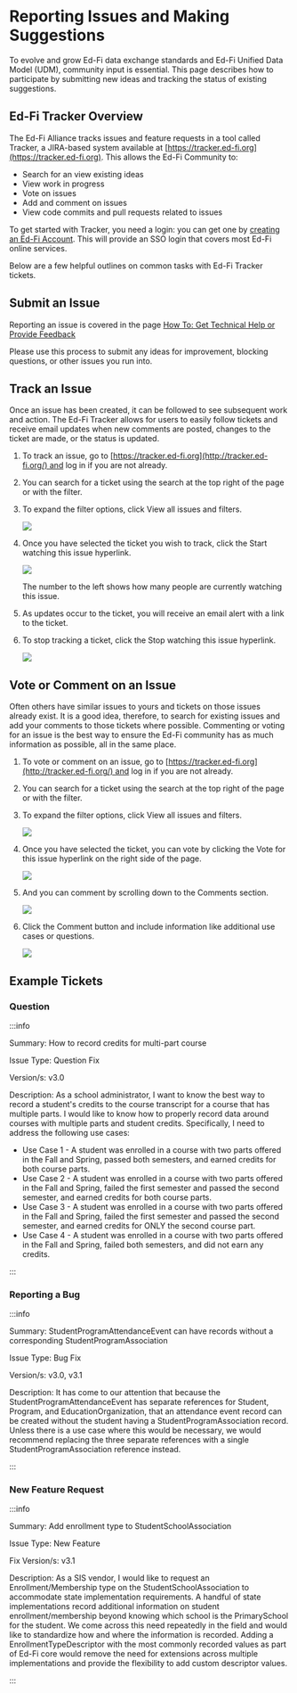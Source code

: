 # Reporting Issues and Making Suggestions

To evolve and grow Ed-Fi data exchange standards and Ed-Fi Unified Data Model
(UDM), community input is essential. This page describes how to participate by
submitting new ideas and tracking the status of existing suggestions.

## Ed-Fi Tracker Overview

The Ed-Fi Alliance tracks issues and feature requests in a tool called Tracker,
a JIRA-based system available at
[https://tracker.ed-fi.org](https://tracker.ed-fi.org). This allows the Ed-Fi
Community to:

* Search for an view existing ideas
* View work in progress
* Vote on issues
* Add and comment on issues
* View code commits and pull requests related to issues

To get started with Tracker, you need a login: you can get one by [creating an
Ed-Fi Account](https://www.ed-fi.org/create-an-account/). This will provide an
SSO login that covers most Ed-Fi online services.

Below are a few helpful outlines on common tasks with Ed-Fi Tracker tickets.

## Submit an Issue

Reporting an issue is covered in the page [How To: Get Technical Help or Provide
Feedback](https://edfi.atlassian.net/wiki/spaces/ETKB/pages/20874815/How+To%3A+Get+Technical+Help+or+Provide+Feedback)

Please use this process to submit any ideas for improvement, blocking questions,
or other issues you run into.

## Track an Issue

Once an issue has been created, it can be followed to see subsequent work and
action. The Ed-Fi Tracker allows for users to easily follow tickets and receive
email updates when new comments are posted, changes to the ticket are made, or
the status is updated.

1. To track an issue, go
    to [https://tracker.ed-fi.org](http://tracker.ed-fi.org/) and log in if you
    are not already.

2. You can search for a ticket using the search at the top right of the page or
    with the filter.

3. To expand the filter options, click View all issues and filters.

    ![](./img/tracker%20search.png)

4. Once you have selected the ticket you wish to track, click the Start
    watching this issue hyperlink.

    ![](./img/tracker%20watch%20issue.PNG)

    The number to the left shows how many people are currently watching this
    issue.

5. As updates occur to the ticket, you will receive an email alert with a link
    to the ticket.

6. To stop tracking a ticket, click the Stop watching this issue hyperlink.

    ![](./img/tracker%20stop%20watch%20issue.PNG)

## Vote or Comment on an Issue

Often others have similar issues to yours and tickets on those issues already
exist. It is a good idea, therefore, to search for existing issues and add your
comments to those tickets where possible. Commenting or voting for an issue is
the best way to ensure the Ed-Fi community has as much information as possible,
all in the same place.

1. To vote or comment on an issue, go
    to [https://tracker.ed-fi.org](http://tracker.ed-fi.org/) and log in if you
    are not already.

2. You can search for a ticket using the search at the top right of the page or
    with the filter.

3. To expand the filter options, click View all issues and filters.

    ![](./img/tracker%20search.png)

4. Once you have selected the ticket, you can vote by clicking the Vote for
    this issue hyperlink on the right side of the page.

    ![](./img/tracker%20vote%20issue.PNG)

5. And you can comment by scrolling down to the Comments section.

    ![](./img/tracker%20comments%20section.PNG)

6. Click the Comment button and include information like additional use cases
    or questions.

    ![](./img/tracker%20add%20new%20comment.PNG)

## Example Tickets

### Question

:::info

Summary: How to record credits for multi-part course

Issue Type: Question Fix

Version/s: v3.0

Description: As a school administrator, I want to know the best way to record
a student's credits to the course transcript for a course that has multiple
parts. I would like to know how to properly record data around courses with
multiple parts and student credits. Specifically, I need to address the
following use cases:

* Use Case 1 - A student was enrolled in a course with two parts offered in the
  Fall and Spring, passed both semesters, and earned credits for both course
  parts.
* Use Case 2 - A student was enrolled in a course with two parts offered in the
  Fall and Spring, failed the first semester and passed the second semester, and
  earned credits for both course parts.
* Use Case 3 - A student was enrolled in a course with two parts offered in the
  Fall and Spring, failed the first semester and passed the second semester, and
  earned credits for ONLY the second course part.
* Use Case 4 - A student was enrolled in a course with two parts offered in the
  Fall and Spring, failed both semesters, and did not earn any credits.

:::

### Reporting a Bug

:::info

Summary: StudentProgramAttendanceEvent can have records without a corresponding
StudentProgramAssociation

Issue Type: Bug Fix

Version/s: v3.0, v3.1

Description: It has come to our attention that because the
StudentProgramAttendanceEvent has separate references for Student, Program, and
EducationOrganization, that an attendance event record can be created without
the student having a StudentProgramAssociation record. Unless there is a use
case where this would be necessary, we would recommend replacing the three
separate references with a single StudentProgramAssociation reference instead.

:::

### New Feature Request

:::info

Summary: Add enrollment type to StudentSchoolAssociation

Issue Type: New Feature

Fix Version/s: v3.1

Description: As a SIS vendor, I would like to request an
Enrollment/Membership type on the StudentSchoolAssociation to accommodate state
implementation requirements. A handful of state implementations record
additional information on student enrollment/membership beyond knowing which
school is the PrimarySchool for the student. We come across this need repeatedly
in the field and would like to standardize how and where the information is
recorded. Adding a EnrollmentTypeDescriptor with the most commonly recorded
values as part of Ed-Fi core would remove the need for extensions across
multiple implementations and provide the flexibility to add custom descriptor
values.

:::
